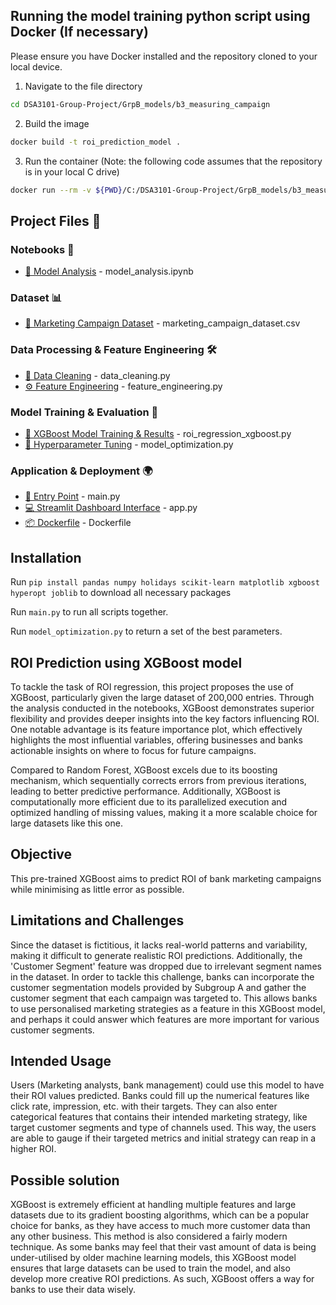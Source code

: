 ## Running the model training python script using Docker (If necessary)
Please ensure you have Docker installed and the repository cloned to your local device.
1. Navigate to the file directory
  ```bash
  cd DSA3101-Group-Project/GrpB_models/b3_measuring_campaign
  ```

2. Build the image
  ```bash
  docker build -t roi_prediction_model .
  ```
3. Run the container (Note: the following code assumes that the repository is in your local C drive)
  ```bash
  docker run --rm -v ${PWD}/C:/DSA3101-Group-Project/GrpB_models/b3_measuring_campaign roi_prediction_model
  ```
## Project Files 📂

### Notebooks 📖
- [📓 Model Analysis](https://github.com/Yihe-Harry/DSA3101-Group-Project/blob/main/GrpB_models/b3_measuring_campaign_roi/model_analysis.ipynb) - model_analysis.ipynb

### Dataset 📊
- [📂 Marketing Campaign Dataset](https://github.com/Yihe-Harry/DSA3101-Group-Project/blob/main/GrpB_models/b3_measuring_campaign_roi/marketing_campaign_dataset.csv) - marketing_campaign_dataset.csv

### Data Processing & Feature Engineering 🛠️
- [🔄 Data Cleaning](https://github.com/Yihe-Harry/DSA3101-Group-Project/blob/main/GrpB_models/b3_measuring_campaign_roi/data_cleaning.py) - data_cleaning.py
- [⚙️ Feature Engineering](https://github.com/Yihe-Harry/DSA3101-Group-Project/blob/main/GrpB_models/b3_measuring_campaign_roi/feature_engineering.py) - feature_engineering.py

### Model Training & Evaluation 🤖
- [🚀 XGBoost Model Training & Results](https://github.com/Yihe-Harry/DSA3101-Group-Project/blob/main/GrpB_models/b3_measuring_campaign_roi/roi_regression_xgboost.py) - roi_regression_xgboost.py
- [🎯 Hyperparameter Tuning](https://github.com/Yihe-Harry/DSA3101-Group-Project/blob/main/GrpB_models/b3_measuring_campaign_roi/model_optimization.py) - model_optimization.py

### Application & Deployment 🌍
- [🚪 Entry Point](https://github.com/Yihe-Harry/DSA3101-Group-Project/blob/main/GrpB_models/b3_measuring_campaign_roi/main.py) - main.py
- [💻 Streamlit Dashboard Interface](https://github.com/Yihe-Harry/DSA3101-Group-Project/blob/main/GrpB_models/b3_measuring_campaign_roi/app.py) - app.py
- [📦 Dockerfile](https://github.com/Yihe-Harry/DSA3101-Group-Project/blob/main/GrpB_models/b3_measuring_campaign_roi/Dockerfile) - Dockerfile

## Installation

Run `pip install pandas numpy holidays scikit-learn matplotlib xgboost hyperopt joblib` to download all necessary packages

Run `main.py` to run all scripts together.

Run `model_optimization.py` to return a set of the best parameters.

## ROI Prediction using XGBoost model

To tackle the task of ROI regression, this project proposes the use of XGBoost, particularly given the large dataset of 200,000 entries. Through the analysis conducted in the notebooks, XGBoost demonstrates superior flexibility and provides deeper insights into the key factors influencing ROI. One notable advantage is its feature importance plot, which effectively highlights the most influential variables, offering businesses and banks actionable insights on where to focus for future campaigns.

Compared to Random Forest, XGBoost excels due to its boosting mechanism, which sequentially corrects errors from previous iterations, leading to better predictive performance. Additionally, XGBoost is computationally more efficient due to its parallelized execution and optimized handling of missing values, making it a more scalable choice for large datasets like this one.

## Objective

This pre-trained XGBoost aims to predict ROI of bank marketing campaigns while minimising as little error as possible.

## Limitations and Challenges

Since the dataset is fictitious, it lacks real-world patterns and variability, making it difficult to generate realistic ROI predictions. Additionally, the 'Customer Segment' feature was dropped due to irrelevant segment names in the dataset. In order to tackle this challenge, banks can incorporate the customer segmentation models provided by Subgroup A and gather the customer segment that each campaign was targeted to. This allows banks to use personalised marketing strategies as a feature in this XGBoost model, and perhaps it could answer which features are more important for various customer segments.

## Intended Usage

Users (Marketing analysts, bank management) could use this model to have their ROI values predicted. Banks could fill up the numerical features like click rate, impression, etc. with their targets. They can also enter categorical features that contains their intended marketing strategy, like target customer segments and type of channels used. This way, the users are able to gauge if their targeted metrics and initial strategy can reap in a higher ROI.

## Possible solution

XGBoost is extremely efficient at handling multiple features and large datasets due to its gradient boosting algorithms, which can be a popular choice for banks, as they have access to much more customer data than any other business. This method is also considered a fairly modern technique. As some banks may feel that their vast amount of data is being under-utilised by older machine learning models, this XGBoost model ensures that large datasets can be used to train the model, and also develop more creative ROI predictions. As such, XGBoost offers a way for banks to use their data wisely.

